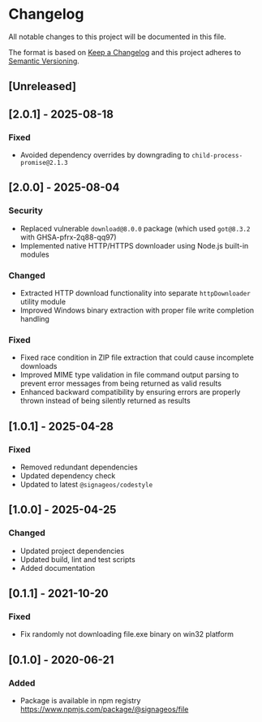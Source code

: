 # Changelog
All notable changes to this project will be documented in this file.

The format is based on [Keep a Changelog](http://keepachangelog.com/en/1.0.0/)
and this project adheres to [Semantic Versioning](http://semver.org/spec/v2.0.0.html).

## [Unreleased]

## [2.0.1] - 2025-08-18
### Fixed
- Avoided dependency overrides by downgrading to `child-process-promise@2.1.3`

## [2.0.0] - 2025-08-04
### Security
- Replaced vulnerable `download@8.0.0` package (which used `got@8.3.2` with GHSA-pfrx-2q88-qq97)
- Implemented native HTTP/HTTPS downloader using Node.js built-in modules

### Changed
- Extracted HTTP download functionality into separate `httpDownloader` utility module
- Improved Windows binary extraction with proper file write completion handling

### Fixed
- Fixed race condition in ZIP file extraction that could cause incomplete downloads
- Improved MIME type validation in file command output parsing to prevent error messages from being returned as valid results
- Enhanced backward compatibility by ensuring errors are properly thrown instead of being silently returned as results

## [1.0.1] - 2025-04-28
### Fixed
- Removed redundant dependencies
- Updated dependency check
- Updated to latest `@signageos/codestyle`

## [1.0.0] - 2025-04-25
### Changed
- Updated project dependencies
- Updated build, lint and test scripts
- Added documentation

## [0.1.1] - 2021-10-20
### Fixed
- Fix randomly not downloading file.exe binary on win32 platform

## [0.1.0] - 2020-06-21
### Added
- Package is available in npm registry https://www.npmjs.com/package/@signageos/file
